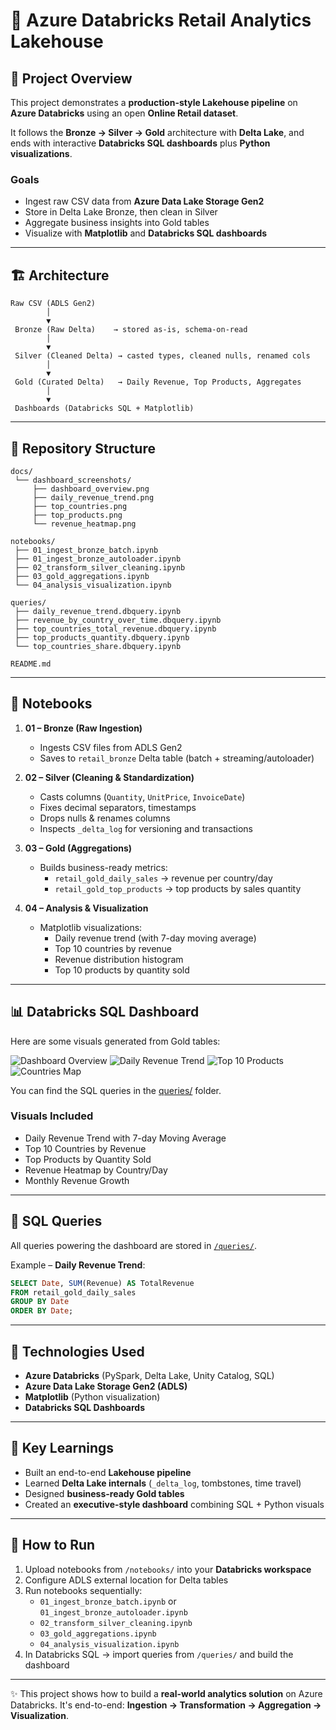 # 📘 Azure Databricks Retail Analytics Lakehouse

## 🚀 Project Overview

This project demonstrates a **production-style Lakehouse pipeline** on **Azure Databricks** using an open **Online Retail dataset**.

It follows the **Bronze → Silver → Gold** architecture with **Delta Lake**, and ends with interactive **Databricks SQL dashboards** plus **Python visualizations**.

### Goals

* Ingest raw CSV data from **Azure Data Lake Storage Gen2**
* Store in Delta Lake Bronze, then clean in Silver
* Aggregate business insights into Gold tables
* Visualize with **Matplotlib** and **Databricks SQL dashboards**

---

## 🏗️ Architecture

```
Raw CSV (ADLS Gen2)
        │
        ▼
 Bronze (Raw Delta)    → stored as-is, schema-on-read
        │
        ▼
 Silver (Cleaned Delta) → casted types, cleaned nulls, renamed cols
        │
        ▼
 Gold (Curated Delta)   → Daily Revenue, Top Products, Aggregates
        │
        ▼
 Dashboards (Databricks SQL + Matplotlib)
```

---

## 📂 Repository Structure

```
docs/
 └── dashboard_screenshots/
     ├── dashboard_overview.png
     ├── daily_revenue_trend.png
     ├── top_countries.png
     ├── top_products.png
     └── revenue_heatmap.png

notebooks/
 ├── 01_ingest_bronze_batch.ipynb
 ├── 01_ingest_bronze_autoloader.ipynb
 ├── 02_transform_silver_cleaning.ipynb
 ├── 03_gold_aggregations.ipynb
 └── 04_analysis_visualization.ipynb

queries/
 ├── daily_revenue_trend.dbquery.ipynb
 ├── revenue_by_country_over_time.dbquery.ipynb
 ├── top_countries_total_revenue.dbquery.ipynb
 ├── top_products_quantity.dbquery.ipynb
 └── top_countries_share.dbquery.ipynb

README.md
```

---

## 🔎 Notebooks

1. **01 – Bronze (Raw Ingestion)**
   * Ingests CSV files from ADLS Gen2
   * Saves to `retail_bronze` Delta table (batch + streaming/autoloader)

2. **02 – Silver (Cleaning & Standardization)**
   * Casts columns (`Quantity`, `UnitPrice`, `InvoiceDate`)
   * Fixes decimal separators, timestamps
   * Drops nulls & renames columns
   * Inspects `_delta_log` for versioning and transactions

3. **03 – Gold (Aggregations)**
   * Builds business-ready metrics:
     * `retail_gold_daily_sales` → revenue per country/day
     * `retail_gold_top_products` → top products by sales quantity

4. **04 – Analysis & Visualization**
   * Matplotlib visualizations:
     * Daily revenue trend (with 7-day moving average)
     * Top 10 countries by revenue
     * Revenue distribution histogram
     * Top 10 products by quantity sold

---

## 📊 Databricks SQL Dashboard

Here are some visuals generated from Gold tables:

![Dashboard Overview](docs/dashboard_screenshots/dashboard_overview.png)
![Daily Revenue Trend](docs/dashboard_screenshots/daily_revenue_trend.png)
![Top 10 Products](docs/dashboard_screenshots/top_products.png)
![Countries Map](docs/dashboard_screenshots/revenue_heatmap.png)

You can find the SQL queries in the [queries/](queries/) folder.

### Visuals Included

* Daily Revenue Trend with 7-day Moving Average
* Top 10 Countries by Revenue
* Top Products by Quantity Sold
* Revenue Heatmap by Country/Day
* Monthly Revenue Growth

---

## 🧾 SQL Queries

All queries powering the dashboard are stored in [`/queries/`](queries/).

Example – **Daily Revenue Trend**:

```sql
SELECT Date, SUM(Revenue) AS TotalRevenue
FROM retail_gold_daily_sales
GROUP BY Date
ORDER BY Date;
```

---

## 📌 Technologies Used

* **Azure Databricks** (PySpark, Delta Lake, Unity Catalog, SQL)
* **Azure Data Lake Storage Gen2 (ADLS)**
* **Matplotlib** (Python visualization)
* **Databricks SQL Dashboards**

---

## 🎯 Key Learnings

* Built an end-to-end **Lakehouse pipeline**
* Learned **Delta Lake internals** (`_delta_log`, tombstones, time travel)
* Designed **business-ready Gold tables**
* Created an **executive-style dashboard** combining SQL + Python visuals

---

## 📌 How to Run

1. Upload notebooks from `/notebooks/` into your **Databricks workspace**
2. Configure ADLS external location for Delta tables
3. Run notebooks sequentially:
   * `01_ingest_bronze_batch.ipynb` or `01_ingest_bronze_autoloader.ipynb`
   * `02_transform_silver_cleaning.ipynb`
   * `03_gold_aggregations.ipynb`
   * `04_analysis_visualization.ipynb`
4. In Databricks SQL → import queries from `/queries/` and build the dashboard

---

✨ This project shows how to build a **real-world analytics solution** on Azure Databricks.
It's end-to-end: **Ingestion → Transformation → Aggregation → Visualization**.